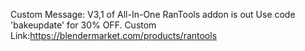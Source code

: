 Custom Message: V3,1 of All-In-One RanTools addon is out Use code 'bakeupdate' for 30% OFF.
Custom Link:https://blendermarket.com/products/rantools
